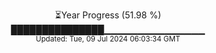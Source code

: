 <p align="center">
⏳Year Progress (51.98 %)<br>
███████████████▁▁▁▁▁▁▁▁▁▁▁▁▁▁▁ <br>
<sub>Updated: Tue, 09 Jul 2024 06:03:34 GMT</sub>
</p>


